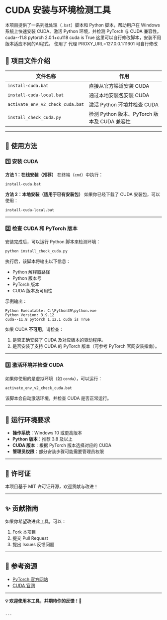 # CUDA 安装与环境检测工具

本项目提供了一系列批处理（`.bat`）脚本和 Python 脚本，帮助用户在 Windows 系统上快速安装 CUDA、激活 Python 环境，并检测 PyTorch 与 CUDA 兼容性。
cuda--11.8 pytorch 2.0.1+cu118 cuda is True 这里可以自行修改脚本，安装不用版本适应不同的AI程式。
使用了 代理 PROXY_URL=127.0.0.1:11601 可自行修改

## 📂 项目文件介绍

| 文件名称 | 作用 |
|----------|--------------------------------|
| `install-cuda.bat` | 直接从官方渠道安装 CUDA |
| `install-cuda-local.bat` | 通过本地安装包安装 CUDA |
| `activate_env_v2_check_cuda.bat` | 激活 Python 环境并检查 CUDA |
| `install_check_cuda.py` | 检测 Python 版本、PyTorch 版本及 CUDA 兼容性 |

---

## 🚀 使用方法

### 1️⃣ 安装 CUDA
**方法 1：在线安装（推荐）**
在终端（`cmd`）中执行：
```sh
install-cuda.bat
```

**方法 2：本地安装（适用于已有安装包）**
如果你已经下载了 CUDA 安装包，可以使用：
```sh
install-cuda-local.bat
```

---

### 2️⃣ 检查 CUDA 和 PyTorch 版本
安装完成后，可以运行 Python 脚本来检测环境：
```sh
python install_check_cuda.py
```
执行后，该脚本将输出以下信息：
- Python 解释器路径
- Python 版本号
- PyTorch 版本
- CUDA 版本及可用性

示例输出：
```
Python Executable: C:\Python39\python.exe
Python Version: 3.9.12
cuda--11.8 pytorch 1.12.1 cuda is True
```
如果 CUDA **不可用**，请检查：
1. 是否正确安装了 CUDA 及对应版本的驱动程序。
2. 是否安装了支持 CUDA 的 PyTorch 版本（可参考 PyTorch 官网安装指南）。

---

### 3️⃣ 激活环境并检查 CUDA
如果你使用的是虚拟环境（如 `conda`），可以运行：
```sh
activate_env_v2_check_cuda.bat
```
该脚本会自动激活环境，并检查 CUDA 是否正常运行。

---

## 🔧 运行环境要求

- **操作系统**：Windows 10 或更高版本
- **Python 版本**：推荐 3.8 及以上
- **CUDA 版本**：根据 PyTorch 版本选择对应的 CUDA
- **管理员权限**：部分安装步骤可能需要管理员权限

---

## 📜 许可证

本项目基于 MIT 许可证开源，欢迎贡献与改进！

---

## ✨ 贡献指南

如果你希望改进此工具，可以：
1. Fork 本项目
2. 提交 Pull Request
3. 提出 Issues 反馈问题

---

## 📌 参考资源

- [PyTorch 官方网站](https://pytorch.org/)
- [CUDA 官网](https://developer.nvidia.com/cuda-zone)

---

**💡 欢迎使用本工具，并期待你的反馈！🚀**
```

---


